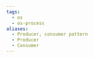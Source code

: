 ```yaml
---
tags:
  - os
  - os-process
aliases:
  - Producer, consumer pattern
  - Producer
  - Consumer
---
```

